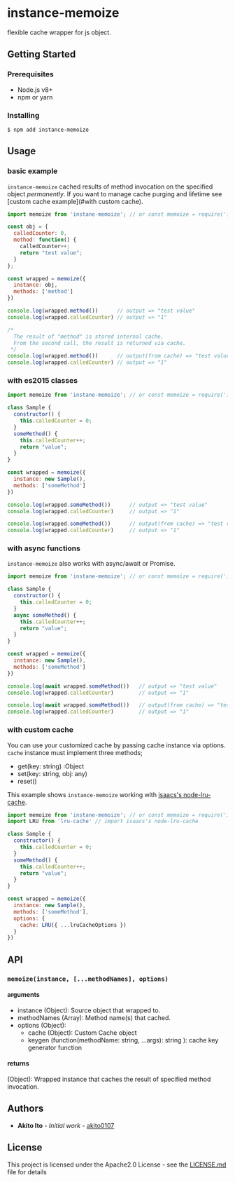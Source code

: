 # instance-memoize

flexible cache wrapper for js object.

## Getting Started

### Prerequisites
- Node.js v8+
- npm or yarn

### Installing

```
$ npm add instance-memoize
```

## Usage

### basic example
`instance-memoize` cached results of method invocation on the specified object *permanently*.
If you want to manage cache purging and lifetime see [custom cache example](#with custom cache).

```js
import memoize from 'instane-memoize'; // or const memoize = require('instance-memoize') for commonjs modules

const obj = {
  calledCounter: 0,
  method: function() {
    calledCounter++;
    return "test value";
  }
};

const wrapped = memoize({
  instance: obj,
  methods: ['method']
})

console.log(wrapped.method())      // output => "test value"
console.log(wrapped.calledCounter) // output => "1"

/*
  The result of "method" is stored internal cache,
  From the second call, the result is returned via cache.
 */
console.log(wrapped.method())      // output(from cache) => "test value"  
console.log(wrapped.calledCounter) // output => "1"
```

### with es2015 classes
```js
import memoize from 'instane-memoize'; // or const memoize = require('instance-memoize') for commonjs modules

class Sample {
  constructor() {
    this.calledCounter = 0;
  }
  someMethod() {
    this.calledCounter++;
    return "value";
  }
}

const wrapped = memoize({
  instance: new Sample(),
  methods: ['someMethod']
})

console.log(wrapped.someMethod())      // output => "test value"
console.log(wrapped.calledCounter)     // output => "1"

console.log(wrapped.someMethod())      // output(from cache) => "test value"  
console.log(wrapped.calledCounter)     // output => "1"
```

### with async functions
`instance-memoize` also works with async/await or Promise. 

```js
import memoize from 'instane-memoize'; // or const memoize = require('instance-memoize') for commonjs modules

class Sample {
  constructor() {
    this.calledCounter = 0;
  }
  async someMethod() {
    this.calledCounter++;
    return "value";
  }
}

const wrapped = memoize({
  instance: new Sample(),
  methods: ['someMethod']
})

console.log(await wrapped.someMethod())   // output => "test value"
console.log(wrapped.calledCounter)        // output => "1"

console.log(await wrapped.someMethod())   // output(from cache) => "test value"  
console.log(wrapped.calledCounter)        // output => "1"
```

### with custom cache
You can use your customized cache by passing cache instance via options.
`cache` instance must implement three methods;
- get(key: string) :Object
- set(key: string, obj: any)
- reset()

This example shows `instance-memoize` working with [isaacs's node-lru-cache](https://github.com/isaacs/node-lru-cache).
```js
import memoize from 'instane-memoize'; // or const memoize = require('instance-memoize') for commonjs modules
import LRU from 'lru-cache' // import isaacs's node-lru-cache

class Sample {
  constructor() {
    this.calledCounter = 0;
  }
  someMethod() {
    this.calledCounter++;
    return "value";
  }
}

const wrapped = memoize({
  instance: new Sample(),
  methods: ['someMethod'],
  options: {
    cache: LRU({ ...lruCacheOptions })
  }
})
```

## API

### `memoize(instance, [...methodNames], options)`
#### arguments
- instance (Object): Source object that wrapped to.
- methodNames (Array<string>): Method name(s) that cached.
- options (Object):
    - cache (Object): Custom Cache object
    - keygen (function(methodName: string, ...args): string ): cache key generator function

#### returns
(Object): Wrapped instance that caches the result of specified method invocation.

## Authors
* **Akito Ito** - *Initial work* - [akito0107](https://github.com/akito0107)

## License

This project is licensed under the Apache2.0 License - see the [LICENSE.md](LICENSE.md) file for details
